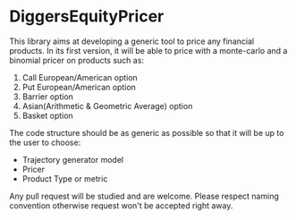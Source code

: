 # DiggersEquityPricer


This library aims at developing a generic tool to price any financial products. In its first version, it will be able
to price with a monte-carlo and a binomial pricer on products such as:
1. Call European/American option
2. Put European/American option
3. Barrier option
4. Asian(Arithmetic & Geometric Average) option
5. Basket option
   
The code structure should be as generic as possible so that it will be up
to the user to choose:
- Trajectory generator model
- Pricer 
- Product Type or metric

Any pull request will be studied and are welcome.
Please respect naming convention otherwise request 
won't be accepted right away.